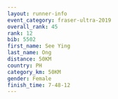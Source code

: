```yaml
---
layout: runner-info 
event_category: fraser-ultra-2019 
overall_rank: 45
rank: 12
bib: 5502
first_name: See Ying
last_name: Ong
distance: 50KM
country: PH
category_km: 50KM
gender: Female
finish_time: 7-48-12
---
```

